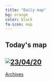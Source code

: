```yaml
---
title: "Daily map"
bg: orange
color: black
fa-icon: map
---
```


## Today's map

<a href="https://imgpile.com/images/IAmrwS.png"><img src="https://imgpile.com/images/IAmrwS.md.png" alt="23/04/20" border="0" /></a>
-------------------------

<a href="https://elseasama.github.io/chcovid19/archives.html" class="button2">Archives</a>
